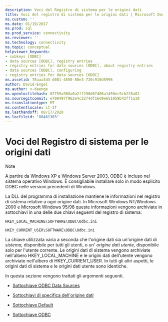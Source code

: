 ```yaml
---
description: Voci del Registro di sistema per le origini dati
title: Voci del registro di sistema per le origini dati | Microsoft Docs
ms.custom: ''
ms.date: 01/19/2017
ms.prod: sql
ms.prod_service: connectivity
ms.reviewer: ''
ms.technology: connectivity
ms.topic: conceptual
helpviewer_keywords:
- subkeys [ODBC]
- data sources [ODBC], registry entries
- registry entries for data sources [ODBC], about registry entries
- data sources [ODBC], configuring
- registry entries for data sources [ODBC]
ms.assetid: 78aaa3d3-d081-4550-80e3-720c910d5996
author: David-Engel
ms.author: v-daenge
ms.openlocfilehash: 82759a988a0a2ff290d67406a1450ec9cb228a82
ms.sourcegitcommit: e700497f962e4c2274df16d9e651059b42ff1a10
ms.translationtype: MT
ms.contentlocale: it-IT
ms.lasthandoff: 08/17/2020
ms.locfileid: "88461303"
---
```

# <a name="registry-entries-for-data-sources"></a>Voci del Registro di sistema per le origini dati
> [!NOTE]  
>  A partire da Windows XP e Windows Server 2003, ODBC è incluso nel sistema operativo Windows. È consigliabile installare solo in modo esplicito ODBC nelle versioni precedenti di Windows.  
  
 La DLL del programma di installazione mantiene le informazioni nel registro di sistema relative a ogni origine dati. In Microsoft Windows NT/Windows 2000 e Microsoft Windows 95/98 queste informazioni vengono archiviate in sottochiavi in una delle due chiavi seguenti del registro di sistema:  

 ```console
 HKEY_LOCAL_MACHINE\SOFTWARE\ODBC\Odbc.ini  
 ```

 ```console
 HKEY_CURRENT_USER\SOFTWARE\ODBC\Odbc.ini
 ```

 La chiave utilizzata varia a seconda che l'origine dati sia un'origine dati di *sistema,* disponibile per tutti gli utenti, o un' *origine dati utente,* disponibile solo per l'utente corrente. Le origini dati di sistema vengono archiviate nell'albero HKEY_LOCAL_MACHINE e le origini dati dell'utente vengono archiviate nell'albero di HKEY_CURRENT_USER. In tutti gli altri aspetti, le origini dati di sistema e le origini dati utente sono identiche.  
  
 In questa sezione vengono trattati gli argomenti seguenti.  
  
-   [Sottochiave ODBC Data Sources](../../../odbc/reference/install/odbc-data-sources-subkey.md)  
  
-   [Sottochiavi di specifica dell'origine dati](../../../odbc/reference/install/data-source-specification-subkeys.md)  
  
-   [Sottochiave Default](../../../odbc/reference/install/default-subkey.md)  
  
-   [Sottochiave ODBC](../../../odbc/reference/install/odbc-subkey.md)
